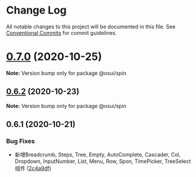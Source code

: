 # Change Log

All notable changes to this project will be documented in this file.
See [Conventional Commits](https://conventionalcommits.org) for commit guidelines.

# [0.7.0](https://gitee.com/gitee-fe/osui/tree/master/compare/@osui/spin@0.6.2...@osui/spin@0.7.0) (2020-10-25)

**Note:** Version bump only for package @osui/spin





## [0.6.2](https://gitee.com/gitee-fe/osui/tree/master/compare/@osui/spin@0.6.1...@osui/spin@0.6.2) (2020-10-23)

**Note:** Version bump only for package @osui/spin





## 0.6.1 (2020-10-21)


### Bug Fixes

* 新增Breadcrumb, Steps, Tree, Empty, AutoComplete, Cascader, Col, Dropdown, InputNumber, List, Menu, Row, Spon, TimePicker, TreeSelect 组件 ([2c4a9df](https://gitee.com/gitee-fe/osui/tree/master/commits/2c4a9df6af2a0283da7027a20043b0ccebceb2c4))
